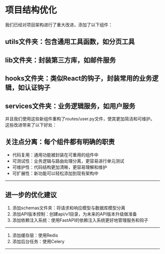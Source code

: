 # 项目结构优化

我们已经对项目架构进行了重大改进，添加了以下组件：
## utils文件夹：包含通用工具函数，如分页工具
## lib文件夹：封装第三方库，如邮件服务
## hooks文件夹：类似React的钩子，封装常用的业务逻辑，如认证钩子
## services文件夹：业务逻辑服务，如用户服务

并且我们使用这些新组件重构了routes/user.py文件，使其更加简洁和可维护。
这些改进带来了以下好处：
## 关注点分离：每个组件都有明确的职责
- 代码复用：通用功能被封装在可重用的组件中
- 可测试性：业务逻辑与路由处理分离，更容易进行单元测试
- 可维护性：代码结构更加清晰，更容易理解和维护
- 可扩展性：新功能可以轻松添加到现有架构中



-------------------------------------------------

## 进一步的优化建议
1. 添加schemas文件夹：将请求和响应模型与数据库模型分离
2. 添加API版本控制：创建api/v1目录，为未来的API版本升级做准备
3. 添加依赖注入系统：使用FastAPI的依赖注入系统更好地管理服务和钩子


------------------------------------------------

1. 添加缓存层：使用Redis
2. 添加后台任务：使用Celery

------------------------------------------------

